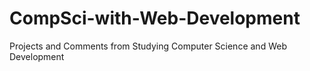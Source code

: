 # CompSci-with-Web-Development
Projects and Comments from Studying Computer Science and Web Development
